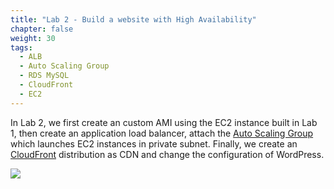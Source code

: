 ```yaml
---
title: "Lab 2 - Build a website with High Availability"
chapter: false
weight: 30
tags:
  - ALB
  - Auto Scaling Group
  - RDS MySQL
  - CloudFront
  - EC2
---
```


In Lab 2, we first create an custom AMI using the EC2 instance built in Lab 1, then create an application load balancer, attach the  [Auto Scaling Group](https://docs.aws.amazon.com/autoscaling/ec2/userguide/AutoScalingGroup.html) which launches EC2 instances in private subnet. Finally, we create an [CloudFront](https://aws.amazon.com/cloudfront) distribution as CDN and change the configuration of WordPress.

![](/images/lab2-architecture.jpg)